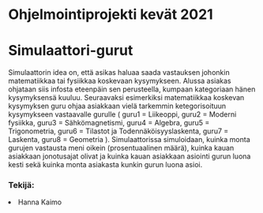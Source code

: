 # Ohjelmointiprojekti kevät 2021
# Simulaattori-gurut

Simulaattorin idea on, että asikas haluaa saada vastauksen johonkin matematiikkaa tai fysiikkaa koskevaan kysymykseen. Alussa asiakas ohjataan siis infosta eteenpäin sen perusteella, kumpaan kategoriaan hänen kysymyksensä kuuluu. Seuraavaksi esimerkiksi matematiikkaa koskevan kysymyksen guru ohjaa asiakkaan vielä tarkemmin ketegorisoituun kysymykseen vastaavalle gurulle ( guru1 = Liikeoppi, guru2 = Moderni fysiikka, guru3 = Sähkömagnetismi, guru4 = Algebra, guru5 = Trigonometria, guru6 = Tilastot ja Todennäköisyyslaskenta, guru7 = Laskenta, guru8 = Geometria ). Simulaattorissa simuloidaan, kuinka monta gurujen vastausta meni oikein (prosentuaalinen määrä), kuinka kauan asiakkaan jonotusajat olivat ja kuinka kauan asiakkaan asiointi gurun luona kesti sekä kuinka monta asiakasta kunkin gurun luona asioi.

### Tekijä:
<li>Hanna Kaimo</li>
